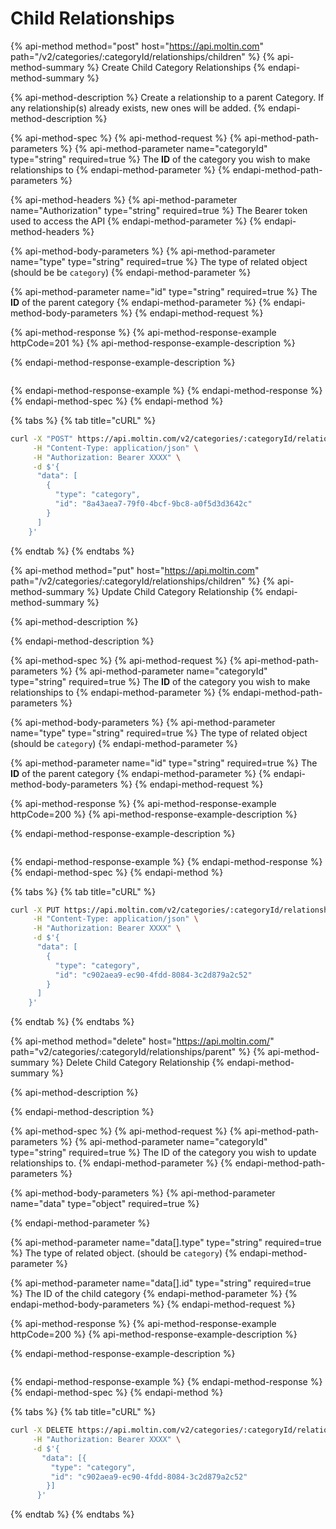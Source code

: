 # Child Relationships

{% api-method method="post" host="https://api.moltin.com" path="/v2/categories/:categoryId/relationships/children" %}
{% api-method-summary %}
Create Child Category Relationships
{% endapi-method-summary %}

{% api-method-description %}
Create a relationship to a parent Category. If any relationship\(s\) already exists, new ones will be added.
{% endapi-method-description %}

{% api-method-spec %}
{% api-method-request %}
{% api-method-path-parameters %}
{% api-method-parameter name="categoryId" type="string" required=true %}
The **ID** of the category you wish to make relationships to
{% endapi-method-parameter %}
{% endapi-method-path-parameters %}

{% api-method-headers %}
{% api-method-parameter name="Authorization" type="string" required=true %}
The Bearer token used to access the API
{% endapi-method-parameter %}
{% endapi-method-headers %}

{% api-method-body-parameters %}
{% api-method-parameter name="type" type="string" required=true %}
The type of related object \(should be be `category`\)
{% endapi-method-parameter %}

{% api-method-parameter name="id" type="string" required=true %}
The **ID** of the parent category
{% endapi-method-parameter %}
{% endapi-method-body-parameters %}
{% endapi-method-request %}

{% api-method-response %}
{% api-method-response-example httpCode=201 %}
{% api-method-response-example-description %}

{% endapi-method-response-example-description %}

```javascript

```
{% endapi-method-response-example %}
{% endapi-method-response %}
{% endapi-method-spec %}
{% endapi-method %}

{% tabs %}
{% tab title="cURL" %}
```bash
curl -X "POST" https://api.moltin.com/v2/categories/:categoryId/relationships/children \
     -H "Content-Type: application/json" \
     -H "Authorization: Bearer XXXX" \
     -d $'{
      "data": [
        {
          "type": "category",
          "id": "8a43aea7-79f0-4bcf-9bc8-a0f5d3d3642c"
        }
      ]
    }'
```
{% endtab %}
{% endtabs %}

{% api-method method="put" host="https://api.moltin.com" path="/v2/categories/:categoryId/relationships/children" %}
{% api-method-summary %}
Update Child Category Relationship
{% endapi-method-summary %}

{% api-method-description %}

{% endapi-method-description %}

{% api-method-spec %}
{% api-method-request %}
{% api-method-path-parameters %}
{% api-method-parameter name="categoryId" type="string" required=true %}
The **ID** of the category you wish to make relationships to
{% endapi-method-parameter %}
{% endapi-method-path-parameters %}

{% api-method-body-parameters %}
{% api-method-parameter name="type" type="string" required=true %}
The type of related object \(should be `category`\)
{% endapi-method-parameter %}

{% api-method-parameter name="id" type="string" required=true %}
The **ID** of the parent category
{% endapi-method-parameter %}
{% endapi-method-body-parameters %}
{% endapi-method-request %}

{% api-method-response %}
{% api-method-response-example httpCode=200 %}
{% api-method-response-example-description %}

{% endapi-method-response-example-description %}

```javascript

```
{% endapi-method-response-example %}
{% endapi-method-response %}
{% endapi-method-spec %}
{% endapi-method %}

{% tabs %}
{% tab title="cURL" %}
```bash
curl -X PUT https://api.moltin.com/v2/categories/:categoryId/relationships/children \
     -H "Content-Type: application/json" \
     -H "Authorization: Bearer XXXX" \
     -d $'{
      "data": [
        {
          "type": "category",
          "id": "c902aea9-ec90-4fdd-8084-3c2d879a2c52"
        }
      ]
    }'
```
{% endtab %}
{% endtabs %}

{% api-method method="delete" host="https://api.moltin.com/" path="v2/categories/:categoryId/relationships/parent" %}
{% api-method-summary %}
Delete Child Category Relationship
{% endapi-method-summary %}

{% api-method-description %}

{% endapi-method-description %}

{% api-method-spec %}
{% api-method-request %}
{% api-method-path-parameters %}
{% api-method-parameter name="categoryId" type="string" required=true %}
The ID of the category you wish to update relationships to.
{% endapi-method-parameter %}
{% endapi-method-path-parameters %}

{% api-method-body-parameters %}
{% api-method-parameter name="data" type="object" required=true %}

{% endapi-method-parameter %}

{% api-method-parameter name="data\[\].type" type="string" required=true %}
The type of related object. \(should be `category`\)
{% endapi-method-parameter %}

{% api-method-parameter name="data\[\].id" type="string" required=true %}
The ID of the child category
{% endapi-method-parameter %}
{% endapi-method-body-parameters %}
{% endapi-method-request %}

{% api-method-response %}
{% api-method-response-example httpCode=200 %}
{% api-method-response-example-description %}

{% endapi-method-response-example-description %}

```javascript

```
{% endapi-method-response-example %}
{% endapi-method-response %}
{% endapi-method-spec %}
{% endapi-method %}

{% tabs %}
{% tab title="cURL" %}
```bash
curl -X DELETE https://api.moltin.com/v2/categories/:categoryId/relationships/parent \
     -H "Authorization: Bearer XXXX" \
     -d $'{
       "data": [{
         "type": "category",
         "id": "c902aea9-ec90-4fdd-8084-3c2d879a2c52"
        }]
      }'
```
{% endtab %}
{% endtabs %}

